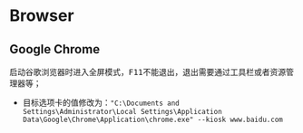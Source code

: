 # Browser
<!-- @author DHJT 2019-10-23 -->

## Google Chrome
启动谷歌浏览器时进入全屏模式，<kbd>F11</kbd>不能退出，退出需要通过工具栏或者资源管理器等；

- 目标选项卡的值修改为：`"C:\Documents and Settings\Administrator\Local
Settings\Application Data\Google\Chrome\Application\chrome.exe" --kiosk www.baidu.com`